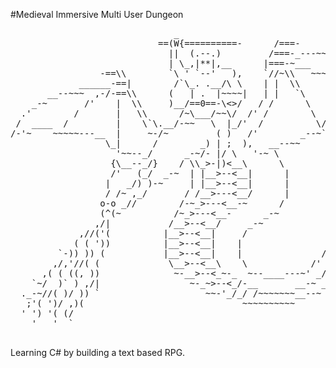 #Medieval Immersive Multi User Dungeon    
<pre>
                               _
                            ==(W{==========-      /===-
                              ||  (.--.)         /===-_---~~~~~~~~~------____
                              | \_,|**|,__      |===-~___                _,-'  
                 -==\\        `\ ' `--'   ),    `//~\\   ~~~~`---.___.-~~
             ______-==|        /`\_. .__/\ \    | |  \\           _-~`
       __--~~~  ,-/-==\\      (   | .  |~~~~|   | |   `\        ,'
    _-~       /'    |  \\     )__/==0==-\<>/   / /      \      /
  .'        /       |   \\      /~\___/~~\/  /' /        \   /'
 /  ____  /         |    \`\.__/-~~   \  |_/'  /          \/'
/-'~    ~~~~~---__  |     ~-/~         ( )   /'        _--~`
                  \_|      /        _) | ;  ),   __--~~
                    '~~--_/      _-~/- |/ \   '-~ \             
                   {\__--_/}    / \\_>-|)<__\      \
                   /'   (_/  _-~  | |__>--<__|      | 
                  |   _/) )-~     | |__>--<__|      |   
                  / /~ ,_/       / /__>---<__/      |  
                 o-o _//        /-~_>---<__-~      / 
                 (^(~          /~_>---<__-      _-~              
                ,/|           /__>--<__/     _-~                 
             ,//('(          |__>--<__|     /                  .----_ 
            ( ( '))          |__>--<__|    |                 /' _---_~\
         `-)) )) (           |__>--<__|    |               /'  /     ~\`\
        ,/,'//( (             \__>--<__\    \            /'  //        ||
      ,( ( ((, ))              ~-__>--<_~-_  ~--____---~' _/'/        /'
    `~/  )` ) ,/|                 ~-_~>--<_/-__       __-~ _/ 
  ._-~//( )/ )) `                    ~~-'_/_/ /~~~~~~~__--~ 
   ;'( ')/ ,)(                              ~~~~~~~~~~ 
  ' ') '( (/
    '   '  `  
  </pre>

Learning C# by building a text based RPG.
